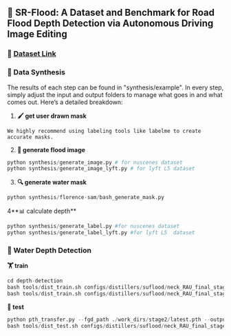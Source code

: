## 🌊 SR-Flood: A Dataset and Benchmark for Road Flood Depth Detection via Autonomous Driving Image Editing
### 📕 [Dataset Link](https://www.kaggle.com/datasets/liangxiaoyupku/su-flood)
### 📁 Data Synthesis
The results of each step can be found in "synthesis/example". In every step, simply adjust the input and output folders to manage what goes in and what comes out. Here’s a detailed breakdown:

1. **🖌️ get user drawn mask**
```
We highly recommend using labeling tools like labelme to create accurate masks.
```
2. **🎨 generate flood image**
```python
python synthesis/generate_image.py # for nuscenes dataset 
python synthesis/generate_image_lyft.py # for lyft L5 dataset
```
3. **🔍 generate water mask**
```python
python synthesis/florence-sam/bash_generate_mask.py
```
4**📊 calculate depth**
```python
python synthesis/generate_label.py #for nuscenes dataset
python synthesis/generate_label_lyft.py #for lyft L5  dataset
```
### 🚀 Water Depth Detection
**🏋️ train**
```python
cd depth-detection
bash tools/dist_train.sh configs/distillers/suflood/neck_RAU_final_stage_1.py 2
bash tools/dist_train.sh configs/distillers/suflood/neck_RAU_final_stage_1.py 2 --ckpt ./work_dirs/stage1/latest.pth
```
**🧪 test**
```python
python pth_transfer.py --fgd_path ./work_dirs/stage2/latest.pth --output_path ./work_dirs/stage2/student_latest.pth
bash tools/dist_test.sh configs/distillers/suflood/neck_RAU_final_stage_1.py ./work_dirs/stage2/student_latest.pth 1

```

